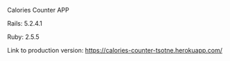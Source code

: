 Calories Counter APP

Rails: 5.2.4.1

Ruby: 2.5.5

Link to production version: https://calories-counter-tsotne.herokuapp.com/